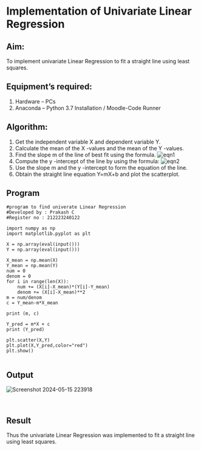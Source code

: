 # Implementation of Univariate Linear Regression
## Aim:
To implement univariate Linear Regression to fit a straight line using least squares.
## Equipment’s required:
1.	Hardware – PCs
2.	Anaconda – Python 3.7 Installation / Moodle-Code Runner
## Algorithm:
1.	Get the independent variable X and dependent variable Y.
2.	Calculate the mean of the X -values and the mean of the Y -values.
3.	Find the slope m of the line of best fit using the formula.
 ![eqn1](./eq1.jpg)
4.	Compute the y -intercept of the line by using the formula:
![eqn2](./eq2.jpg)  
5.	Use the slope m and the y -intercept to form the equation of the line.
6.	Obtain the straight line equation Y=mX+b and plot the scatterplot.
## Program
```
#program to find univerate Linear Regression
#Developed by : Prakash C
#Register no : 212223240122

import numpy as np
import matplotlib.pyplot as plt

X = np.array(eval(input()))
Y = np.array(eval(input()))

X_mean = np.mean(X)
Y_mean = np.mean(Y)
num = 0
denom = 0
for i in range(len(X)):
    num += (X[i]-X_mean)*(Y[i]-Y_mean)
    denom += (X[i]-X_mean)**2
m = num/denom
c = Y_mean-m*X_mean
    
print (m, c)

Y_pred = m*X + c
print (Y_pred)

plt.scatter(X,Y)
plt.plot(X,Y_pred,color="red")
plt.show()


```
## Output

![Screenshot 2024-05-15 223918](https://github.com/Prakash-Chandran/Univariate-Linear-Regression/assets/147120899/db1be38a-d23c-4f91-a8b2-74a03cc02861)

</br>

## Result
Thus the univariate Linear Regression was implemented to fit a straight line using least squares.
